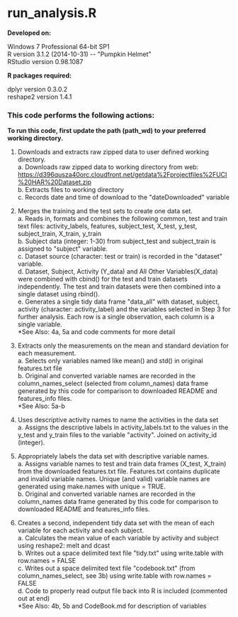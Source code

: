 run_analysis.R
==============================
**Developed on:**

Windows 7 Professional 64-bit SP1  
R version 3.1.2 (2014-10-31) -- "Pumpkin Helmet"  
RStudio version 0.98.1087


**R packages required:**

dplyr version 0.3.0.2  
reshape2 version 1.4.1


### This code performs the following actions:


**To run this code, first update the path (path_wd) to your preferred working directory.**


1. Downloads and extracts raw zipped data to user defined working directory.  
	a. Downloads raw zipped data to working directory from web: https://d396qusza40orc.cloudfront.net/getdata%2Fprojectfiles%2FUCI%20HAR%20Dataset.zip  
	b. Extracts files to working directory  
	c. Records date and time of download to the "dateDownloaded" variable


2. Merges the training and the test sets to create one data set.  
	a. Reads in, formats and combines the following common, test and train text files: activity_labels, features, subject_test, X_test, y_test, subject_train, X_train, y_train  
	b. Subject data (integer: 1-30) from subject_test and subject_train is assigned to "subject" variable.  
	c. Dataset source (character: test or train) is recorded in the "dataset" variable.  
	d. Dataset, Subject, Activity (Y_data) and All Other Variables(X_data) were combined with cbind() for the test and train datasets independently.  The test and train datasets were then combined into a single dataset using rbind().  
	e. Generates a single tidy data frame "data_all" with dataset, subject, activity (character: activity_label) and the variables selected in Step 3 for further analysis.  Each row is a single observation, each column is a single variable.  
	*See Also: 4a, 5a and code comments for more detail


3. Extracts only the measurements on the mean and standard deviation for each measurement.  
	a. Selects only variables named like mean() and std() in original features.txt file  
	b. Original and converted variable names are recorded in the column_names_select (selected from column_names) data frame generated by this code for comparison to downloaded README and features_info files.  
	*See Also: 5a-b

	
4. Uses descriptive activity names to name the activities in the data set  
	a. Assigns the descriptive labels in activity_labels.txt to the values in the y_test and y_train files to the variable "activity".  Joined on activity_id (integer). 


5. Appropriately labels the data set with descriptive variable names.  
	a. Assigns variable names to test and train data frames (X_test, X_train) from the downloaded features.txt file.  Features.txt contains duplicate and invalid variable names. Unique (and valid) variable names are generated using make.names with unique = TRUE.  
	b. Original and converted variable names are recorded in the column_names data frame generated by this code for comparison to downloaded README and features_info files.

	
6. Creates a second, independent tidy data set with the mean of each variable for each activity and each subject.  
	a. Calculates the mean value of each variable by activity and subject using reshape2: melt and dcast  
	b. Writes out a space delimited text file "tidy.txt" using write.table with row.names = FALSE  
	c. Writes out a space delimited text file "codebook.txt" (from column_names_select, see 3b) using write.table with row.names = FALSE  
	d. Code to properly read output file back into R is included (commented out at end)  
	*See Also: 4b, 5b and CodeBook.md for description of variables
